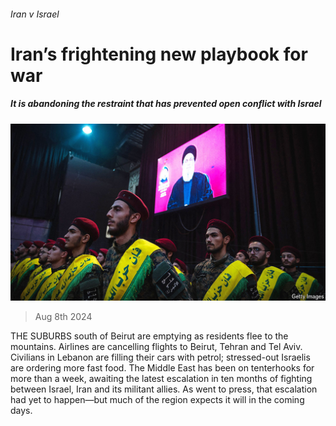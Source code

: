 ###### Iran v Israel

# Iran’s frightening new playbook for war 

##### It is abandoning the restraint that has prevented open conflict with Israel 

![image](images/20240810_MAP003.jpg) 

> Aug 8th 2024 

THE SUBURBS south of Beirut are emptying as residents flee to the mountains. Airlines are cancelling flights to Beirut, Tehran and Tel Aviv. Civilians in Lebanon are filling their cars with petrol; stressed-out Israelis are ordering more fast food. The Middle East has been on tenterhooks for more than a week, awaiting the latest escalation in ten months of fighting between Israel, Iran and its militant allies. As  went to press, that escalation had yet to happen—but much of the region expects it will in the coming days.

